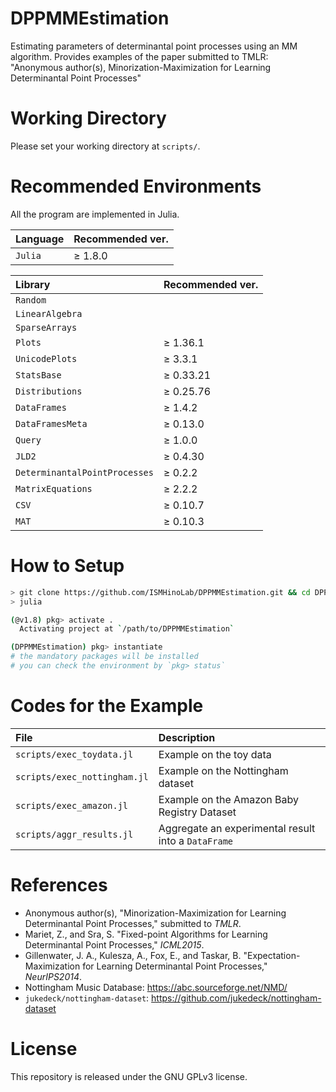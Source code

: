 # DPPMMEstimation
Estimating parameters of determinantal point processes using an MM algorithm.
Provides examples of the paper submitted to TMLR:  
"Anonymous author(s), Minorization-Maximization for Learning Determinantal Point Processes"

# Working Directory
Please set your working directory at `scripts/`.

# Recommended Environments
All the program are implemented in Julia.  

|Language|Recommended ver.|
|:------|:---------------|
|`Julia`  |≥ 1.8.0|

|Library|Recommended ver.|
|:------|:---------------|
|`Random`  ||
|`LinearAlgebra`  ||
|`SparseArrays`  ||
|`Plots`  |≥ 1.36.1|
|`UnicodePlots`  |≥ 3.3.1|
|`StatsBase`  |≥ 0.33.21|
|`Distributions`  |≥ 0.25.76|
|`DataFrames`  |≥ 1.4.2|
|`DataFramesMeta`  |≥ 0.13.0|
|`Query`  |≥ 1.0.0|
|`JLD2`  |≥ 0.4.30|
|`DeterminantalPointProcesses`  |≥ 0.2.2|
|`MatrixEquations`  |≥ 2.2.2|
|`CSV`  |≥ 0.10.7|
|`MAT`  |≥ 0.10.3|

# How to Setup

```sh
> git clone https://github.com/ISMHinoLab/DPPMMEstimation.git && cd DPPMMEstimation
> julia

(@v1.8) pkg> activate .
  Activating project at `/path/to/DPPMMEstimation`

(DPPMMEstimation) pkg> instantiate
# the mandatory packages will be installed
# you can check the environment by `pkg> status`
```

# Codes for the Example

|File|Description|
|:---|:----------|
|`scripts/exec_toydata.jl`|Example on the toy data|
|`scripts/exec_nottingham.jl`|Example on the Nottingham dataset|
|`scripts/exec_amazon.jl`|Example on the Amazon Baby Registry Dataset|
|`scripts/aggr_results.jl`|Aggregate an experimental result into a `DataFrame`|


# References
- Anonymous author(s), "Minorization-Maximization for Learning Determinantal Point Processes," submitted to _TMLR_.  
- Mariet, Z., and Sra, S. "Fixed-point Algorithms for Learning Determinantal Point Processes," _ICML2015_.  
- Gillenwater, J. A., Kulesza, A., Fox, E., and Taskar, B. "Expectation-Maximization for Learning Determinantal Point Processes," _NeurIPS2014_.
- Nottingham Music Database: https://abc.sourceforge.net/NMD/
- `jukedeck/nottingham-dataset`: https://github.com/jukedeck/nottingham-dataset

# License
This repository is released under the GNU GPLv3 license.
